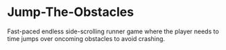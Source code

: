 # Jump-The-Obstacles
Fast-paced endless side-scrolling runner game where the player needs to time jumps over oncoming obstacles to avoid crashing. 
